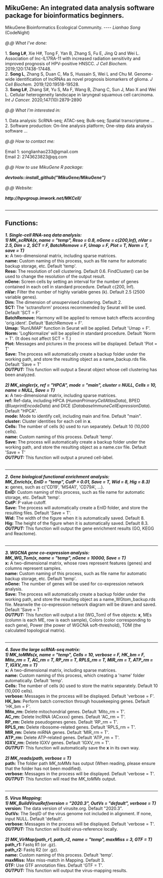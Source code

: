 <h2>MikuGene: An integrated data analysis software package for bioinformatics beginners.</h2>
MikuGene Bioinformatics Ecological Community. ---- <i>Lianhao Song</i> (CodeNight)<br>
<br>
<i>@.@ What I've done:</i><br>
<br>
1. <b>Song L#</b>, Xie H#, Tong F, Yan B, Zhang S, Fu E, Jing Q and Wei L. Association of lnc-IL17RA-11 with increased radiation sensitivity and improved prognosis of HPV-positive HNSCC. <i>J Cell Biochem.</i> 2019;120:17438-17448.<br>
2. <b>Song L</b>, Zhang S, Duan C, Ma S, Hussain S, Wei L and Chu M. Genome-wide identification of lncRNAs as novel prognosis biomarkers of glioma. <i>J Cell Biochem.</i> 2019;120:19518-19528.<br>
3. <b>Song L#</b>, Zhang S#, Yu S, Ma F, Wang B, Zhang C, Sun J, Mao X and Wei L. Cellular heterogeneity landscape in laryngeal squamous cell carcinoma. <i>Int J Cancer.</i> 2020;147(10):2879-2890<br>
<br>
<i>@.@ What I'm interested in:</i><br>
<br>
1. Data analysis: ScRNA-seq; ATAC-seq; Bulk-seq; Spatial transcriptome ... <br>
2. Software production: On-line analysis platform; One-step data analysis software ... <br>
<br>
<i>@.@ How to contact me:</i><br>
<br>
Email 1: songlianhao233@gmail.com <br>
Email 2: 2743623823@qq.com <br>
<br>
<i>@.@ How to use MikuGene R package:</i><br>
<br>
<b><i>devtools::install_github("MikuGene/MikuGene")</i></b><br>
<br>
<i>@.@ Website: </i><br>
<br>
<b><i>http://hpvgroup.imwork.net/MKCell/</i></b><br>
<br><hr>

<h2>Functions:</h2>
<b><i>1. Single-cell RNA-seq data analysis:</i></b><br>
<b><i>1) MK_scRNA(x, name = "temp", Reso = 0.8, nGene = c(200,Inf), nVar = 2.5, Dim = 2, SCT = F, BatchRemove = F, Umap = F, Plot = T, Norm = T, save = T)</i></b><br>
 <b>x:</b> A two-dimensional matrix, including sparse matrices.<br>
 <b>name:</b> Custom naming of this process, such as file name for automatic backup storage, etc. Default 'temp'.<br>
 <b>Reso:</b> The resolution of cell clustering. Default 0.6. FindCluster() can be used to change the resolution of the output result.<br>
 <b>nGene:</b> Screen cells by setting an interval for the number of genes contained in each cell in standard procedure. Default c(200, Inf).<br>
 <b>nVar:</b> Filter the number of highly variable genes (k). Default 2.5 (2500 variable genes).<br>
 <b>Dim:</b> The dimension of unsupervised clustering. Default 2.<br>
 <b>SCT:</b> The 'sctransform' process recommended by Seurat will be used. Default 'SCT = F'.<br>
 <b>BatchRemove:</b> Harmony will be applied to remove batch effects according 'orig.ident'. Default 'BatchRemove = F'.<br>
 <b>Umap:</b> 'RunUMAP' function in Seurat will be applied. Default 'Umap = F'.<br>
 <b>Norm:</b> 'LogNormalize' will be applied in standard procedure. Default 'Norm = T'. (It does not affect SCT = T.)<br>
 <b>Plot:</b> Messages and pictures in the process will be displayed. Default 'Plot = T'<br>
 <b>Save:</b> The process will automatically create a backup folder under the working path, and store the resulting object as a name_backup.rds file. Default 'Save = T'<br>
 <b><i>OUTPUT:</i></b> This function will output a Seurat object whose cell clustering has been analyzed.<br>
 <br>
<b><i>2) MK_singler(x, ref = "HPCA", mode = "main", cluster = NULL, Cells = 10, name = NULL, Save = T)</i></b><br>
 <b>x:</b> A two-dimensional matrix, including sparse matrices.<br>
 <b>ref:</b> Ref-data, including HPCA (<i>HumanPrimaryCellAtlasData</i>), BPED (<i>BlueprintEncodeData</i>) and DICE (<i>DatabaseImmuneCellExpressionData</i>). Default "HPCA".<br>
 <b>mode:</b> Mode to identify cell, including main and fine. Default "main".<br>
 <b>cluster:</b> Cluster identities for each cell in <b>x</b>.<br>
 <b>Cells:</b> The number of cells (k) used to run separately. Default 10 (10,000 cells).<br>
 <b>name:</b> Custom naming of this process. Default 'temp'.<br>
 <b>Save:</b> The process will automatically create a backup folder under the working path, and store the resulting object as a name.csv file. Default 'Save = T'<br>
 <b><i>OUTPUT:</i></b> This function will output a pruned cell-label.<br>
 <br><hr>
<b><i>2. Gene biological functional enrichment analysis:</i></b><br>
<b><i>MK_Enrich(x, EnID = "temp", CutP = 0.01, Save = T, Wid = 8, Hig = 8.3)</i></b><br>
 <b>x:</b> genes, such as c('CD19', 'MS4A1', 'CD79A', ...).<br>
 <b>EnID:</b> Custom naming of this process, such as file name for automatic storage, etc. Default 'temp'.<br>
 <b>CutP:</b> P value cutoff.<br>
 <b>Save:</b> The process will automatically create a EnID folder, and store the resulting files. Default 'Save = T'.<br>
 <b>Wid:</b> The width of the figure when it is automatically saved. Default 8.<br>
 <b>Hig:</b> The height of the figure when it is automatically saved. Default 8.3.<br>
 <b><i>OUTPUT:</i></b> This function will output the gene enrichment results (GO, KEGG and Reactome).<br>
 <br><hr>
<b><i>3. WGCNA gene co-expression analysis:</i></b><br>
<b><i>MK_WG_Tom(x, name = "temp", nGene = 10000, Save = T)</i></b><br>
 <b>x:</b> A two-dimensional matrix, whose rows represent features (genes) and columns represent samples.<br>
 <b>name:</b> Custom naming of this process, such as file name for automatic backup storage, etc. Default 'temp'.<br>
 <b>nGene:</b> The number of genes will be used for co-expression network analysis.<br>
 <b>Save:</b> The process will automatically create a backup folder under the working path, and store the resulting object as a name_WGtom_backup.rds file. Meanwile the co-expression network diagram will be drawn and saved. Default 'Save = T'<br>
 <b><i>OUTPUT:</i></b> This function will output a list (WG_Tom) of five objects: <b>x</b>, MEs (column is each ME, row is each sample), Colors (color corresponding to each gene), Power (the power of WGCNA soft-threshold), TOM (the calculated topological matrix).<br>
 <br><hr>
<b><i>4. Save the large scRNA-seq matrix:</i></b><br>
<b><i>1) MK_toMMs(x, name = "temp", Cells = 10, verbose = F, HK_bm = F, Mito_rm = T, AC_rm = T, RP_rm = T, RPLS_rm = T, MIR_rm = T, ATP_rm = T, IGXV_rm = T)</i></b><br>
 <b>x:</b> A two-dimensional matrix, including sparse matrices.<br>
 <b>name:</b> Custom naming of this process, which creating a 'name' folder automatically. Default 'temp'.<br>
 <b>Cells:</b> The number of cells (k) used to store the matrix separately. Default 10 (10,000 cells).<br>
 <b>verbose:</b> Messages in the process will be displayed. Default 'verbose = F'.<br>
 <b>HK_bm:</b> Perform batch correction through housekeeping genes. Default 'HK_bm = F'.<br>
 <b>Mito_rm:</b> Delete mitochondrial genes. Default 'Mito_rm = T'.<br>
 <b>AC_rm:</b> Delete lncRNA (ACxxxx) genes. Default 'AC_rm = T'.<br>
 <b>RP_rm:</b> Delete pseudogenes genes. Default 'RP_rm = T'.<br>
 <b>RPLS_rm:</b> Delete ribosome-related genes. Default 'RPLS_rm = T'.<br>
 <b>MIR_rm:</b> Delete miRNA genes. Default 'MIR_rm = T'.<br>
 <b>ATP_rm:</b> Delete ATP-related genes. Default 'ATP_rm = T'.<br>
 <b>IGXV_rm:</b> Delete IGXV genes. Default 'IGXV_rm = T'.<br>
 <b><i>OUTPUT:</i></b> This function will automatically save the <b>x</b> in its own way.<br>
 <br>
<b><i>2) MK_reads(path, verbose = T)</i></b><br>
 <b>path:</b> The folder path <i>MK_toMMs</i> has output (When reading, please ensure that the folder has not been modified).<br>
 <b>verbose:</b> Messages in the process will be displayed. Default 'verbose = T'.<br>
 <b><i>OUTPUT:</i></b> This function will read the <i>MK_toMMs</i> output.<br>
 <br><hr>
<b><i>5. Virus Mapping:</i></b><br>
<b><i>1) MK_BuildVirusRef(version = "2020.3", OutVs = "default", verbose = T)</i></b><br>
 <b>version:</b> The data version of virusite.org. Default "2020.3".<br>
 <b>OutVs:</b> The SeqID of the virus genome not included in alignment. If none, input NULL. Default 'default'.<br>
 <b>verbose:</b> Messages in the process will be displayed. Default 'verbose = T'.<br>
 <b><i>OUTPUT:</i></b> This function will build virus-reference locally.<br>
 <br>
<b><i>2) MK_VirMap(path_r1, path_r2, name = "temp", maxMiss = 3, GTF = T)</i></b><br>
 <b>path_r1:</b> Fastq R1 (or .gz).<br>
 <b>path_r2:</b> Fastq R2 (or .gz).<br>
 <b>name:</b> Custom naming of this process. Default 'temp'.<br>
 <b>maxMiss:</b> Max miss-match in Mapping. Default 3.<br>
 <b>GTF:</b> Use GTF annotation files. Default 'GTF = T'.<br>
 <b><i>OUTPUT:</i></b> This function will output the virus-mapping results.<br>
